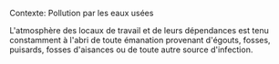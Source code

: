 Contexte: Pollution par les eaux usées

L'atmosphère des locaux de travail et de leurs dépendances est tenu constamment à l'abri de toute émanation provenant d'égouts, fosses, puisards, fosses d'aisances ou de toute autre source d'infection.
